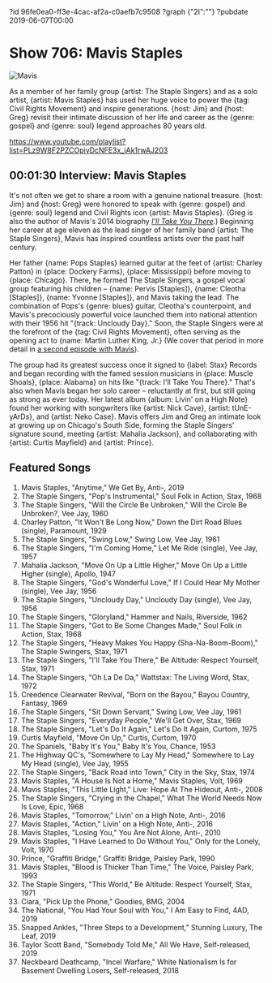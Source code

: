 ?id 96fe0ea0-ff3e-4cac-af2a-c0aefb7c9508
?graph {"2I":""}
?pubdate 2019-06-07T00:00

# Show 706: Mavis Staples

![Mavis](https://static.soundopinions.org/images/2019/Mavis_1.jpg)

As a member of her family group {artist: The Staple Singers} and as a solo artist, {artist: Mavis Staples} has used her huge voice to power the {tag: Civil Rights Movement} and inspire generations. {host: Jim} and {host: Greg} revisit their intimate discussion of her life and career as the {genre: gospel} and {genre: soul} legend approaches 80 years old.

https://www.youtube.com/playlist?list=PLz9W8F2PZCOpiyDcNFE3x_iAk1rwAJ203

## 00:01:30 Interview: Mavis Staples
It's not often we get to share a room with a genuine national treasure. {host: Jim} and {host: Greg} were honored to speak with {genre: gospel} and {genre: soul} legend and Civil Rights icon {artist: Mavis Staples}. (Greg is also the author of Mavis's 2014 biography [*I'll Take You There*](http://www.simonandschuster.com/books/Ill-Take-You-There/Greg-Kot/9781451647860).) Beginning her career at age eleven as the lead singer of her family band {artist: The Staple Singers}, Mavis has inspired countless artists over the past half century.

Her father {name: Pops Staples} learned guitar at the feet of {artist: Charley Patton} in {place: Dockery Farms}, {place: Mississippi} before moving to {place: Chicago}. There, he formed The Staple Singers, a gospel vocal group featuring his children – {name: Pervis [Staples]}, {name: Cleotha [Staples]}, {name: Yvonne [Staples]}, and Mavis taking the lead. The combination of Pops's {genre: blues} guitar, Cleotha's counterpoint, and Mavis's precociously powerful voice launched them into national attention with their 1956 hit "{track: Uncloudy Day}." Soon, the Staple Singers were at the forefront of the {tag: Civil Rights Movement}, often serving as the opening act to {name: Martin Luther King, Jr.} (We cover that period in more detail in [a second episode with Mavis](https://soundopinions.org/show/618/)).

The group had its greatest success once it signed to {label: Stax} Records and began recording with the famed session musicians in {place: Muscle Shoals}, {place: Alabama} on hits like "{track: I'll Take You There}." That's also when Mavis began her solo career – reluctantly at first, but still going as strong as ever today. Her latest album {album: Livin' on a High Note} found her working with songwriters like {artist: Nick Cave}, {artist: tUnE-yArDs}, and {artist: Neko Case}. Mavis offers Jim and Greg an intimate look at growing up on Chicago's South Side, forming the Staple Singers' signature sound, meeting {artist: Mahalia Jackson}, and collaborating with {artist: Curtis Mayfield} and {artist: Prince}.

## Featured Songs

1. Mavis Staples, "Anytime," We Get By, Anti-, 2019
1. The Staple Singers, "Pop's Instrumental," Soul Folk in Action, Stax, 1968
1. The Staple Singers, "Will the Circle Be Unbroken," Will the Circle Be Unbroken?, Vee Jay, 1960
1. Charley Patton, "It Won't Be Long Now," Down the Dirt Road Blues (single), Paramount, 1929
1. The Staple Singers, "Swing Low," Swing Low, Vee Jay, 1961
1. The Staple Singers, "I'm Coming Home," Let Me Ride (single), Vee Jay, 1957
1. Mahalia Jackson, "Move On Up a Little Higher," Move On Up a Little Higher (single), Apollo, 1947
1. The Staple Singers, "God's Wonderful Love," If I Could Hear My Mother (single), Vee Jay, 1956
1. The Staple Singers, "Uncloudy Day," Uncloudy Day (single), Vee Jay, 1956
1. The Staple Singers, "Gloryland," Hammer and Nails, Riverside, 1962
1. The Staple Singers, "Got to Be Some Changes Made," Soul Folk in Action, Stax, 1968
1. The Staple Singers, "Heavy Makes You Happy (Sha-Na-Boom-Boom)," The Staple Swingers, Stax, 1971
1. The Staple Singers, "I'll Take You There," Be Altitude: Respect Yourself, Stax, 1971
1. The Staple Singers, "Oh La De Da," Wattstax: The Living Word, Stax, 1972
1. Creedence Clearwater Revival, "Born on the Bayou," Bayou Country, Fantasy, 1969
1. The Staple Singers, "Sit Down Servant," Swing Low, Vee Jay, 1961
1. The Staple Singers, "Everyday People," We'll Get Over, Stax, 1969
1. The Staple Singers, "Let's Do It Again," Let's Do It Again, Curtom, 1975
1. Curtis Mayfield, "Move On Up," Curtis, Curtom, 1970
1. The Spaniels, "Baby It's You," Baby It's You, Chance, 1953
1. The Highway QC's, "Somewhere to Lay My Head," Somewhere to Lay My Head (single), Vee Jay, 1955
1. The Staple Singers, "Back Road into Town," City in the Sky, Stax, 1974
1. Mavis Staples, "A House Is Not a Home," Mavis Staples, Volt, 1969
1. Mavis Staples, "This Little Light," Live: Hope At The Hideout, Anti-, 2008
1. The Staple Singers, "Crying in the Chapel," What The World Needs Now Is Love, Epic, 1968
1. Mavis Staples, "Tomorrow," Livin' on a High Note, Anti-, 2016
1. Mavis Staples, "Action," Livin' on a High Note, Anti-, 2016
1. Mavis Staples, "Losing You," You Are Not Alone, Anti-, 2010
1. Mavis Staples, "I Have Learned to Do Without You," Only for the Lonely, Volt, 1970
1. Prince, "Graffiti Bridge," Graffiti Bridge, Paisley Park, 1990
1. Mavis Staples, "Blood is Thicker Than Time," The Voice, Paisley Park, 1993
1. The Staple Singers, "This World," Be Altitude: Respect Yourself, Stax, 1971
1. Ciara, "Pick Up the Phone," Goodies, BMG, 2004
1. The National, "You Had Your Soul with You," I Am Easy to Find, 4AD, 2019
1. Snapped Ankles, "Three Steps to a Development," Stunning Luxury, The Leaf, 2019
1. Taylor Scott Band, "Somebody Told Me," All We Have, Self-released, 2019
1. Neckbeard Deathcamp, "Incel Warfare," White Nationalism Is for Basement Dwelling Losers, Self-released, 2018